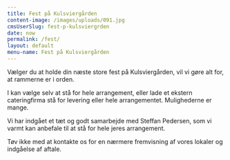 ```yaml
---
title: Fest på Kulsviergården
content-image: /images/uploads/091.jpg
cmsUserSlug: fest-p-kulsviergrden
date: now
permalink: /fest/
layout: default
menu-name: Fest på Kulsviergården
---
```


Vælger du at holde din næste store fest på Kulsviergården, vil vi gøre alt for, at rammerne er i orden.

I kan vælge selv at stå for hele arrangement, eller lade et ekstern cateringfirma stå for levering eller hele arrangementet. Mulighederne er mange.

Vi har indgået et tæt og godt samarbejde med Steffan Pedersen, som vi varmt kan anbefale til at stå for hele jeres arrangement.

Tøv ikke med at kontakte os for en nærmere fremvisning af vores lokaler og indgåelse af aftale.

 